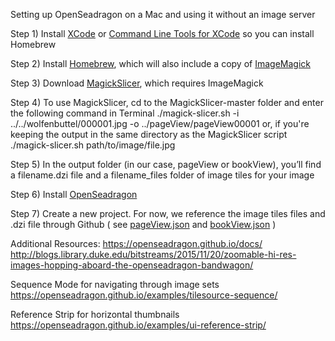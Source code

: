 Setting up OpenSeadragon on a Mac and using it without an image server

Step 1) 
Install [XCode](https://developer.apple.com/xcode/) or [Command Line Tools for XCode](https://developer.apple.com/library/content/technotes/tn2339/_index.html#//apple_ref/doc/uid/DTS40014588-CH1-WHAT_IS_THE_COMMAND_LINE_TOOLS_PACKAGE_) so you can install Homebrew

Step 2)
Install [Homebrew](https://brew.sh/), which will also include a copy of [ImageMagick](https://www.imagemagick.org/script/index.php)

Step 3) 
Download [MagickSlicer](https://github.com/VoidVolker/MagickSlicer), which requires ImageMagick

Step 4)
To use MagickSlicer, cd to the MagickSlicer-master folder and enter the following command in Terminal
	./magick-slicer.sh -i ../../wolfenbuttel/000001.jpg -o ../pageView/pageView00001
	or, if you're keeping the output in the same directory as the MagickSlicer script
	./magick-slicer.sh path/to/image/file.jpg

Step 5)
	In the output folder (in our case, pageView or bookView), you’ll find a filename.dzi file and a filename_files folder of image tiles for your image

Step 6)
	Install [OpenSeadragon](https://openseadragon.github.io/#download)

Step 7)
	Create a new project. For now, we reference the image tiles files and .dzi file through Github ( see [pageView.json](https://github.com/cbrusch/experiments/blob/master/image-viewer-test/data/pageView.json) and [bookView.json](https://github.com/cbrusch/experiments/blob/master/image-viewer-test/data/bookView.json) )


Additional Resources:
https://openseadragon.github.io/docs/
http://blogs.library.duke.edu/bitstreams/2015/11/20/zoomable-hi-res-images-hopping-aboard-the-openseadragon-bandwagon/

Sequence Mode for navigating through image sets
https://openseadragon.github.io/examples/tilesource-sequence/

Reference Strip for horizontal thumbnails
https://openseadragon.github.io/examples/ui-reference-strip/
